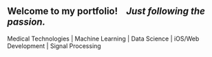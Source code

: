 ## Welcome to my portfolio!&nbsp;&nbsp;&nbsp;&nbsp;<i>Just following the passion.</i>
Medical Technologies | Machine Learning | Data Science | iOS/Web Development | Signal Processing
